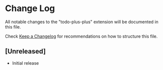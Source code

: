 # Change Log

All notable changes to the "todo-plus-plus" extension will be documented in this file.

Check [Keep a Changelog](http://keepachangelog.com/) for recommendations on how to structure this file.

## [Unreleased]

- Initial release